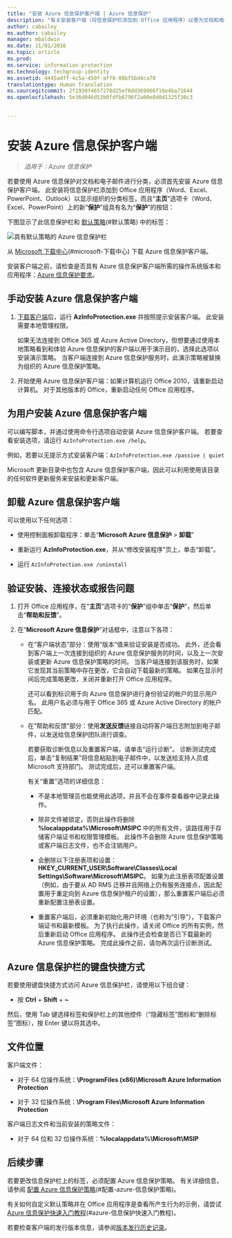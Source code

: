 ```yaml
---
title: "安装 Azure 信息保护客户端 | Azure 信息保护"
description: "有关安装客户端（将信息保护栏添加到 Office 应用程序）以便为文档和电子邮件选择分类标签的说明。"
author: cabailey
ms.author: cabailey
manager: mbaldwin
ms.date: 11/01/2016
ms.topic: article
ms.prod: 
ms.service: information-protection
ms.technology: techgroup-identity
ms.assetid: 4445adff-4c5a-450f-aff8-88bf5bd4ca78
translationtype: Human Translation
ms.sourcegitcommit: 2f1930f4657278d25ef6dd369866f16e4ba71644
ms.openlocfilehash: 5e36d046d53b0fdfb6796f2a00e8d0d1325f30c3


---
```


# <a name="installing-the-azure-information-protection-client"></a>安装 Azure 信息保护客户端

>*适用于：Azure 信息保护*

若要使用 Azure 信息保护对文档和电子邮件进行分类，必须首先安装 Azure 信息保护客户端。 此安装将信息保护栏添加到 Office 应用程序（Word、Excel、PowerPoint、Outlook）以显示组织的分类标签，而且“**主页**”选项卡（Word、Excel、PowerPoint）上的新“**保护**”组具有名为“**保护**”的按钮：

下图显示了此信息保护栏和 [默认策略](../deploy-use/configure-policy-default.md)(#默认策略) 中的标签：

![具有默认策略的 Azure 信息保护栏](../media/info-protect-bar-default.png)

从 [Microsoft 下载中心](https://www.microsoft.com/en-us/download/details.aspx?id=53018)(#microsoft-下载中心) 下载 Azure 信息保护客户端。

安装客户端之前，请检查是否具有 Azure 信息保护客户端所需的操作系统版本和应用程序：[Azure 信息保护要求](../get-started/requirements-azure-rms.md)。


## <a name="to-install-the-azure-information-protection-client-manually"></a>手动安装 Azure 信息保护客户端

1. [下载客户端](https://www.microsoft.com/en-us/download/details.aspx?id=53018)后，运行 **AzInfoProtection.exe** 并按照提示安装客户端。 此安装需要本地管理权限。

    如果无法连接到 Office 365 或 Azure Active Directory，但想要通过使用本地策略看到和体验 Azure 信息保护的客户端以用于演示目的，选择此选项以安装演示策略。 当客户端连接到 Azure 信息保护服务时，此演示策略被替换为组织的 Azure 信息保护策略。 

2. 开始使用 Azure 信息保护客户端：如果计算机运行 Office 2010，请重新启动计算机。 对于其他版本的 Office，重新启动任何 Office 应用程序。

## <a name="to-install-the-azure-information-protection-client-for-users"></a>为用户安装 Azure 信息保护客户端

可以编写脚本，并通过使用命令行选项自动安装 Azure 信息保护客户端。 若要查看安装选项，请运行 `AzInfoProtection.exe /help`。

例如，若要以无提示方式安装客户端：`AzInfoProtection.exe /passive | quiet`

Microsoft 更新目录中也包含 Azure 信息保护客户端，因此可以利用使用该目录的任何软件更新服务来安装和更新客户端。

## <a name="to-uninstall-the-azure-information-protection-client"></a>卸载 Azure 信息保护客户端

可以使用以下任何选项：

- 使用控制面板卸载程序：单击“**Microsoft Azure 信息保护** > **卸载**”

- 重新运行 **AzInfoProtection.exe**，并从“修改安装程序”页上，单击“卸载”。 

- 运行 `AzInfoProtection.exe /uninstall`


## <a name="to-verify-installation-connection-status-or-report-a-problem"></a>验证安装、连接状态或报告问题

1. 打开 Office 应用程序，在“**主页**”选项卡的“**保护**”组中单击“**保护**”，然后单击“**帮助和反馈**”。

2. 在“**Microsoft Azure 信息保护**”对话框中，注意以下各项：

    - 在“客户端状态”部分：使用“版本”值来验证安装是否成功。 此外，还会看到客户端上一次连接到组织的 Azure 信息保护服务的时间，以及上一次安装或更新 Azure 信息保护策略的时间。 当客户端连接到该服务时，如果它发现其当前策略中存在更改，它会自动下载最新的策略。 如果在显示时间后完成策略更改，关闭并重新打开 Office 应用程序。
    
        还可以看到标识用于向 Azure 信息保护进行身份验证的帐户的显示用户名。 此用户名必须与用于 Office 365 或 Azure Active Directory 的帐户匹配。

    - 在“帮助和反馈”部分：使用**发送反馈**链接自动将客户端日志附加到电子邮件，以发送给信息保护团队进行调查。 
    
        若要获取诊断信息以及重置客户端，请单击“运行诊断”。 诊断测试完成后，单击“复制结果”将信息粘贴到电子邮件中，以发送给支持人员或 Microsoft 支持部门。 测试完成后，还可以重置客户端。
        
        有关“重置”选项的详细信息：
        
        - 不是本地管理员也能使用此选项，并且不会在事件查看器中记录此操作。 
        
        - 除非文件被锁定，否则此操作将删除 **%localappdata%\Microsoft\MSIPC** 中的所有文件，该路径用于存储客户端证书和权限管理模板。 此操作不会删除 Azure 信息保护策略或客户端日志文件，也不会注销用户。
        
        - 会删除以下注册表项和设置：**HKEY_CURRENT_USER\Software\Classes\Local Settings\Software\Microsoft\MSIPC**。 如果为此注册表项配置设置（例如，由于要从 AD RMS 迁移并且网络上仍有服务连接点，因此配置用于重定向到 Azure 信息保护租户的设置），那么重置客户端后必须重新配置注册表设置。
        
        - 重置客户端后，必须重新初始化用户环境（也称为“引导”），下载客户端证书和最新模板。 为了执行此操作，请关闭 Office 的所有实例，然后重新启动 Office 应用程序。 此操作还会检查是否已下载最新的 Azure 信息保护策略。 完成此操作之前，请勿再次运行诊断测试。

## <a name="keyboard-shortcuts-for-the-azure-information-protection-bar"></a>Azure 信息保护栏的键盘快捷方式

若要使用键盘快捷方式访问 Azure 信息保护栏，请使用以下组合键：

- 按 **Ctrl** + **Shift** + **~** 

然后，使用 Tab 键选择标签和保护栏上的其他控件（“隐藏标签”图标和“删除标签”图标），按 Enter 键以将其选中。


## <a name="file-locations"></a>文件位置

客户端文件：   

- 对于 64 位操作系统：**\ProgramFiles (x86)\Microsoft Azure Information Protection**

- 对于 32 位操作系统：**\Program Files\Microsoft Azure Information Protection**

客户端日志文件和当前安装的策略文件：

- 对于 64 位和 32 位操作系统：**%localappdata%\Microsoft\MSIP**


## <a name="next-steps"></a>后续步骤

若要更改信息保护栏上的标签，必须配置 Azure 信息保护策略。 有关详细信息，请参阅 [配置 Azure 信息保护策略](../deploy-use/configure-policy.md)(#配置-azure-信息保护策略)。

有关如何自定义默认策略并在 Office 应用程序是查看所产生行为的示例，请尝试 [Azure 信息保护快速入门教程](../get-started/infoprotect-quick-start-tutorial.md)(#azure-信息保护快速入门教程)。

若要检查客户端的发行版本信息，请参阅[版本发行历史记录](client-version-release-history.md)。



<!--HONumber=Nov16_HO1-->


